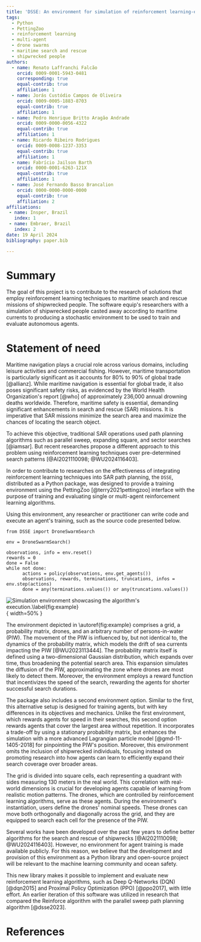 ```yaml
---
title: 'DSSE: An environment for simulation of reinforcement learning-empowered drone swarm maritime search and rescue missions'
tags:
  - Python
  - PettingZoo
  - reinforcement learning
  - multi-agent
  - drone swarms
  - maritime search and rescue
  - shipwrecked people
authors:
  - name: Renato Laffranchi Falcão
    orcid: 0009-0001-5943-0481
    corresponding: true
    equal-contrib: true
    affiliation: 1
  - name: Jorás Custódio Campos de Oliveira
    orcid: 0009-0005-1883-8703
    equal-contrib: true
    affiliation: 1
  - name: Pedro Henrique Britto Aragão Andrade
    orcid: 0009-0000-0056-4322
    equal-contrib: true
    affiliation: 1
  - name: Ricardo Ribeiro Rodrigues
    orcid: 0009-0008-1237-3353
    equal-contrib: true
    affiliation: 1
  - name: Fabrício Jailson Barth
    orcid: 0000-0001-6263-121X
    equal-contrib: true
    affiliation: 1
  - name: José Fernando Basso Brancalion
    orcid: 0000-0000-0000-0000
    equal-contrib: true
    affiliation: 2
affiliations:
 - name: Insper, Brazil
   index: 1
 - name: Embraer, Brazil
   index: 2
date: 19 April 2024
bibliography: paper.bib

---
```


# Summary

The goal of this project is to contribute to the research of solutions that employ reinforcement learning techniques to maritime search and rescue missions of shipwrecked people. The software equip's researchers with a simulation of shipwrecked people casted away according to maritime currents to producing a stochastic environment to be used to train and evaluate autonomous agents.

# Statement of need

Maritime navigation plays a crucial role across various domains, including leisure activities and commercial fishing. However, maritime transportation is particularly significant as it accounts for 80% to 90% of global trade [@allianz]. While maritime navigation is essential for global trade, it also poses significant safety risks, as evidenced by the World Health Organization's report [@who] of approximately 236,000 annual drowning deaths worldwide. Therefore, maritime safety is essential, demanding significant enhancements in search and rescue (SAR) missions. It is imperative that SAR missions minimize the search area and maximize the chances of locating the search object.

To achieve this objective, traditional SAR operations used path planning algorithms such as parallel sweep, expanding square, and sector searches [@iamsar]. But recent researches propose a different approach to this problem using reinforcement learning techniques over pre-determined search patterns [@AI2021110098; @WU2024116403].

In order to contribute to researches on the effectiveness of integrating reinforcement learning techniques into SAR path planning, the `DSSE`, distributed as a Python package, was designed to provide a training environment using the PettingZoo [@terry2021pettingzoo] interface with the purpose of training and evaluating single or multi-agent reinforcement learning algorithms.

Using this environment, any researcher or practitioner can write code and execute an agent's training, such as the source code presented below.

~~~~~~~~~~~~~~~~~~~~~~~~~~~~~~~~{#example-code .python}
from DSSE import DroneSwarmSearch

env = DroneSwarmSearch()

observations, info = env.reset()
rewards = 0
done = False
while not done:
      actions = policy(observations, env.get_agents())
      observations, rewards, terminations, truncations, infos = env.step(actions) 
      done = any(terminations.values()) or any(truncations.values())
~~~~~~~~~~~~~~~~~~~~~~~~~~~~~~~~~~~~~~~~~~~~~~~~~~~~~~~~~~~~~~~~~~~~~~~~~~~~~~~~

![Simulation environment showcasing the algorithm's execution.\label{fig:example}](docs/pics/dsse-example.png){ width=50% }

The environment depicted in \autoref{fig:example} comprises a grid, a probability matrix, drones, and an arbitrary number of persons-in-water (PIW). The movement of the PIW is influenced by, but not identical to, the dynamics of the probability matrix, which models the drift of sea currents impacting the PIW [@WU2023113444]. The probability matrix itself is defined using a two-dimensional Gaussian distribution, which expands over time, thus broadening the potential search area. This expansion simulates the diffusion of the PIW, approximating the zone where drones are most likely to detect them. Moreover, the environment employs a reward function that incentivizes the speed of the search, rewarding the agents for shorter successful search durations.

The package also includes a second environment option. Similar to the first, this alternative setup is designed for training agents, but with key differences in its objectives and mechanics. Unlike the first environment, which rewards agents for speed in their searches, this second option rewards agents that cover the largest area without repetition. It incorporates a trade-off by using a stationary probability matrix, but enhances the simulation with a more advanced Lagrangian particle model [@gmd-11-1405-2018] for pinpointing the PIW's position. Moreover, this environment omits the inclusion of shipwrecked individuals, focusing instead on promoting research into how agents can learn to efficiently expand their search coverage over broader areas.

The grid is divided into square cells, each representing a quadrant with sides measuring 130 meters in the real world. This correlation with real-world dimensions is crucial for developing agents capable of learning from realistic motion patterns. The drones, which are controlled by reinforcement learning algorithms, serve as these agents. During the environment's instantiation, users define the drones' nominal speeds. These drones can move both orthogonally and diagonally across the grid, and they are equipped to search each cell for the presence of the PIW.

Several works have been developed over the past few years to define better algorithms for the search and rescue of shipwrecks [@AI2021110098; @WU2024116403]. However, no environment for agent training is made available publicly. For this reason, we believe that the development and provision of this environment as a Python library and open-source project will be relevant to the machine learning community and ocean safety.

This new library makes it possible to implement and evaluate new reinforcement learning algorithms, such as Deep Q-Networks (DQN) [@dqn2015] and Proximal Policy Optimization (PPO) [@ppo2017], with little effort. An earlier iteration of this software was utilized in research that compared the Reinforce algorithm with the parallel sweep path planning algorithm [@dsse2023].

# References
